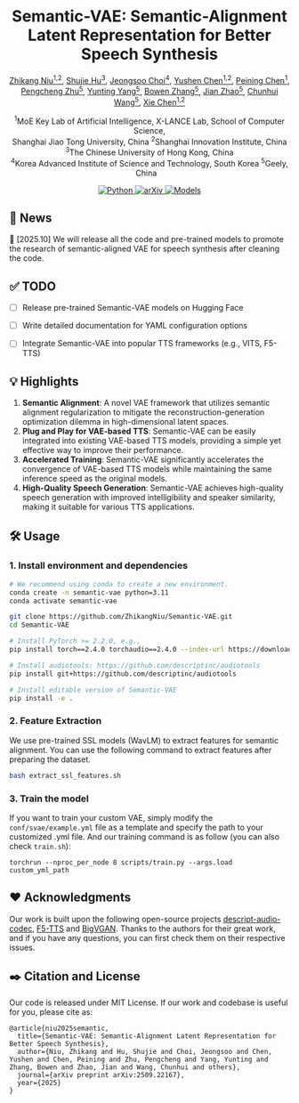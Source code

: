 <h1 align="center"><strong>Semantic-VAE: Semantic-Alignment Latent Representation for Better Speech Synthesis</strong></h1>

<p align="center" style="font-size: 1 em; margin-top: 1em">
<a href="https://zhikangniu.github.io/">Zhikang Niu<sup>1,2</sup></a>,  
<a href="">Shujie Hu<sup>3</sup></a>,  
<a href="">Jeongsoo Choi<sup>4<sup></a>,
<a href="">Yushen Chen<sup>1,2<sup></a>,
<a href="">Peining Chen<sup>1<sup></a>,
<a href="">Pengcheng Zhu<sup>5<sup></a>,
<a href="">Yunting Yang<sup>5<sup></a>,
<a href="">Bowen Zhang<sup>5<sup></a>,
<a href="">Jian Zhao<sup>5<sup></a>,
<a href="">Chunhui Wang<sup>5<sup></a>,
<a href="https://chenxie95.github.io/">Xie Chen<sup>1,2<sup></a> 
</p>

<p align="center">
  <sup>1</sup>MoE Key Lab of Artificial Intelligence, X-LANCE Lab, School of Computer Science, 
  <br> Shanghai Jiao Tong University, China
  <sup>2</sup>Shanghai Innovation Institute, China <br>
  <sup>3</sup>The Chinese University of Hong Kong, China <br>
  <sup>4</sup>Korea Advanced Institute of Science and Technology, South Korea 
  <sup>5</sup>Geely, China &nbsp;&nbsp; <br>
</p>

<div align="center">
  <a href="https://github.com/ZhikangNiu/Semantic-VAE">
    <img src="https://img.shields.io/badge/Python-3.10-brightgreen" alt="Python">
  </a>
  <a href="https://arxiv.org/abs/2509.22167">
    <img src="https://img.shields.io/badge/arXiv-2509.22167-b31b1b.svg?logo=arXiv" alt="arXiv">
  </a>
  <a href="https://huggingface.co/zkniu/Semantic-VAE">
    <img src="https://img.shields.io/badge/Hugging%20Face-Models-FF6B6B.svg" alt="Models">
  </a>
</div>

## 📜 News
🚀 [2025.10] We will release all the code and pre-trained models to promote the research of semantic-aligned VAE for speech synthesis after cleaning the code.

## ✅ TODO
- [ ] Release pre-trained Semantic-VAE models on Hugging Face  
- [ ] Write detailed documentation for YAML configuration options  
- [ ] Integrate Semantic-VAE into popular TTS frameworks (e.g., VITS, F5-TTS)


## 💡 Highlights
1. **Semantic Alignment**: A novel VAE framework that utilizes semantic alignment regularization to mitigate the reconstruction-generation optimization dilemma in high-dimensional latent spaces.
2. **Plug and Play for VAE-based TTS**: Semantic-VAE can be easily integrated into existing VAE-based TTS models, providing a simple yet effective way to improve their performance.
3. **Accelerated Training**: Semantic-VAE significantly accelerates the convergence of VAE-based TTS models while maintaining the same inference speed as the original models.
4. **High-Quality Speech Generation**: Semantic-VAE achieves high-quality speech generation with improved intelligibility and speaker similarity, making it suitable for various TTS applications.

## 🛠️ Usage
### 1. Install environment and dependencies
```bash
# We recommend using conda to create a new environment.
conda create -n semantic-vae python=3.11
conda activate semantic-vae

git clone https://github.com/ZhikangNiu/Semantic-VAE.git
cd Semantic-VAE

# Install PyTorch >= 2.2.0, e.g.,
pip install torch==2.4.0 torchaudio==2.4.0 --index-url https://download.pytorch.org/whl/cu124

# Install audiotools: https://github.com/descriptinc/audiotools
pip install git+https://github.com/descriptinc/audiotools

# Install editable version of Semantic-VAE
pip install -e .
```

### 2. Feature Extraction
We use pre-trained SSL models (WavLM) to extract features for semantic alignment. You can use the following command to extract features after preparing the dataset.
```bash
bash extract_ssl_features.sh
```

### 3. Train the model
If you want to train your custom VAE, simply modify the `conf/svae/example.yml` file as a template and specify the path to your customized .yml file. And our training command is as follow (you can also check `train.sh`):
```shell
torchrun --nproc_per_node 8 scripts/train.py --args.load custom_yml_path
```

## ❤️ Acknowledgments
Our work is built upon the following open-source projects [descript-audio-codec](https://github.com/descriptinc/descript-audio-codec), [F5-TTS](https://github.com/SWivid/F5-TTS) and [BigVGAN](https://github.com/NVIDIA/BigVGAN/tree/main). Thanks to the authors for their great work, and if you have any questions, you can first check them on their respective issues.

## ✒️ Citation and License
Our code is released under MIT License. If our work and codebase is useful for you, please cite as:
```
@article{niu2025semantic,
  title={Semantic-VAE: Semantic-Alignment Latent Representation for Better Speech Synthesis},
  author={Niu, Zhikang and Hu, Shujie and Choi, Jeongsoo and Chen, Yushen and Chen, Peining and Zhu, Pengcheng and Yang, Yunting and Zhang, Bowen and Zhao, Jian and Wang, Chunhui and others},
  journal={arXiv preprint arXiv:2509.22167},
  year={2025}
}